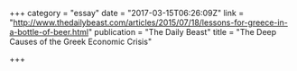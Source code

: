 +++
category = "essay"
date = "2017-03-15T06:26:09Z"
link = "http://www.thedailybeast.com/articles/2015/07/18/lessons-for-greece-in-a-bottle-of-beer.html"
publication = "The Daily Beast"
title = "The Deep Causes of the Greek Economic Crisis"

+++
